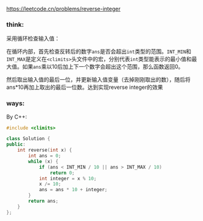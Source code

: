 https://leetcode.cn/problems/reverse-integer

### think:

采用循环检查输入值：

在循环内部，首先检查反转后的数字`ans`是否会超出`int`类型的范围。`INT_MIN`和`INT_MAX`是定义在`<climits>`头文件中的宏，分别代表`int`类型能表示的最小值和最大值。如果`ans`乘以10后加上下一个数字会超出这个范围，那么函数返回0。

然后取出输入值的最后一位，并更新输入值变量（去掉刚刚取出的数），随后将ans*10再加上取出的最后一位数。达到实现reverse integer的效果

### ways:

By C++:

```cpp
#include <climits>

class Solution {
public:
    int reverse(int x) {
        int ans = 0;
        while (x) {
            if (ans < INT_MIN / 10 || ans > INT_MAX / 10)
                return 0;
            int integer = x % 10;
            x /= 10;
            ans = ans * 10 + integer;
        }
        return ans;
    }
};

```

